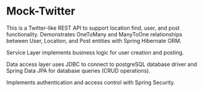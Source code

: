 # Mock-Twitter

This is a Twitter-like REST API to support location find, user, and post functionality. Demonstrates OneToMany and ManyToOne relationships between User, Location, and Post entities with Spring Hibernate ORM.

Service Layer implements business logic for user creation and posting.

Data access layer uses JDBC to connect to postgreSQL database driver and Spring Data JPA for database queries (CRUD operations).

Implements authentication and access control with Spring Security.
